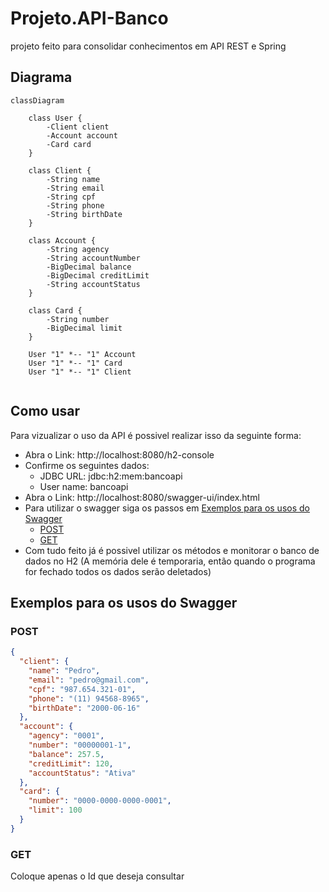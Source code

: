 # Projeto.API-Banco

projeto feito para consolidar conhecimentos em API REST e Spring

## Diagrama

```mermaid
classDiagram

    class User {
        -Client client
        -Account account
        -Card card
    }

    class Client {
        -String name
        -String email
        -String cpf
        -String phone
        -String birthDate
    }

    class Account {
        -String agency
        -String accountNumber
        -BigDecimal balance
        -BigDecimal creditLimit
        -String accountStatus
    }

    class Card {
        -String number
        -BigDecimal limit
    }

    User "1" *-- "1" Account 
    User "1" *-- "1" Card
    User "1" *-- "1" Client


```
## Como usar
Para vizualizar o uso da API é possivel realizar isso da seguinte forma:
* Abra o Link: http://localhost:8080/h2-console
* Confirme os seguintes dados:
    * JDBC URL: jdbc:h2:mem:bancoapi
    * User name: bancoapi
* Abra o Link: http://localhost:8080/swagger-ui/index.html
* Para utilizar o swagger siga os passos em [Exemplos para os usos do Swagger](#exemplos-para-os-usos-do-swagger)
    * [POST](#post)
    * [GET](#get)
* Com tudo feito já é possivel utilizar os métodos e monitorar o banco de dados no H2 (A memória dele é temporaria, então quando o programa for fechado todos os dados serão deletados)


## Exemplos para os usos do Swagger

### POST
```json
{
  "client": {
    "name": "Pedro",
    "email": "pedro@gmail.com",
    "cpf": "987.654.321-01",
    "phone": "(11) 94568-8965",
    "birthDate": "2000-06-16"
  },
  "account": {
    "agency": "0001",
    "number": "00000001-1",
    "balance": 257.5,
    "creditLimit": 120,
    "accountStatus": "Ativa"
  },
  "card": {
    "number": "0000-0000-0000-0001",
    "limit": 100
  }
}
```

### GET
Coloque apenas o Id que deseja consultar
